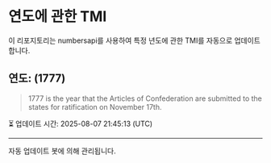 
# 연도에 관한 TMI

이 리포지토리는 numbersapi를 사용하여 특정 년도에 관한 TMI를 자동으로 업데이트합니다.

## 연도: (1777)
> 1777 is the year that the Articles of Confederation are submitted to the states for ratification on November 17th.

⏳ 업데이트 시간: 2025-08-07 21:45:13 (UTC)

---
자동 업데이트 봇에 의해 관리됩니다.
